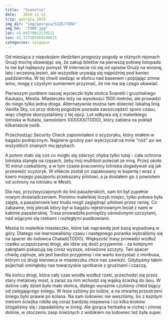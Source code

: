 ```yaml
---
title:  "Svanetia"
date:   3019-11-11
trip: georgia_2019
img_dir: "img/georgia/SIZE/TODO"
img_hd:  "TODO.jpg"
lat: 43.04279812270172
lon: 42.727203369140625
categories: singapur
---
```


<!--more_start-->
Od miesiąca z niepokojem śledziłam prognozy pogody w różnych rejonach Gruzji trochę
obawiając się, że zakup biletów na pierwszą połowę listopada to nie był
najlepszy pomysł.
W internecie roi się od opisów Gruzji na wiosnę, lato i wczesną jesień, ale
wszystkie urywają się najpóźniej pod koniec października.
W tej chwili siedząc w słońcu nad basenem i popijając zimne wino, mogę z czystym
sumieniem przyznać, że nie ma się czego obawiać.
<!--more-->

Pierwszym punktem naszej wycieczki była stolica Svanetii i gruzińskiego Kaukazu,
Mestia.
Miasteczko leży na wysokości 1500 metrów, ale prowadzi do niego tylko jedna
droga.
Alternatywnie można tam dolecieć lokalną linią Vanilla Sky, co przy dobrej pogodzie
pozwala zaoszczędzić sporo czasu, więc chętnie skorzystaliśmy z tej opcji.
Lot odbywa się z maleńkiego lotniska w Kutaisi, samolotem XXXXXX(TODO), który zabiera na
pokład kilkanaście osób.

Przechodząc Security Check zapomniałem o scyzoryku, który miałem w bagażu
podręcznym.
Najpierw groźny pan wykrzyczał na mnie "nóż" po we wszystkich znanych mu językach.

A potem stało się coś co mogło się zdarzyć chyba tylko tutaj - cała ochrona
lotniska stanęła na rzęsach, żeby mój multitool poleciał ze mną.
Przez około 10 minut czekaliśmy, a w tym czasie pracownicy lotniska dogadywali
się jak przewieźć scyzoryk.
W efekcie został on zapakowany w kopertę i wraz z ksero mojego paszportu przekazany pilotowi, a ja dostałem go z powrotem od ochrony na lotnisku w Mestii.

Dla nas, przyzwyczajonych do linii pasażerskich, sam lot był zupełnie nowym doświadczeniem.
Pomimo maleńkiej liczyb miejsc, tylko połowa była zajęta, a pasażerowie bez trudu mogli zaglądnąć pilotowi przez ramię.
Co zabawne, mój plecak który był w bagażu rejestrowanym leciał z nami w kabinie pasażerskiej.
Trasa prowadziła pomiędzy ośnieżonymi szczytami, nad wijącymi się rzekami i rozległymi pustkowiami.

Mestia to maleńkie miasteczko, które tak naprawdę jest bazą wypadową w góry.
Dlatego nie marnowaliśmy czasu i następnego poranka wybraliśmy się na spacer
do lodowca Chaladi(TODO). Większość trasy prowadzi wzdłuż rzadko uczęszczanej drogi, ale idzie się dość przyjemnie - za kolejnymi zakrętami pokazują się coraz wyższe, ośnieżone szczyty. Ten spacer chwilę zajmuje, ale jest bardzo przyjemny i nie warto korzystać z minibusa, którym co drugi kierowca w miasteczku chce nas zawieźć. Gdybyśmy takim pojechali ominęłoby nas towarzyskie spotkanie z gruzinami i czaczą. 

Na końcu drogi, która cały czas wiodła wzdłuż rzeki, przechodzi się przez stary metalowy most, a zaraz za nim wchodzi się wąską ścieżką do lasu. W dolinie cały dzień było mało słońca, dlatego wyraźnie czuliśmy chłód bijący od zalegającego śniegu. W lesie szliśmy po lodzie, a na otwartej przestrzeni śniegu było prawie po kolana. Na sam lodowiec nie weszliśmy, bo z każdym metrem ścieżka robiła się coraz bardziej niepewna i co kilka kroków ślizgaliśmy się i zapadaliśmy w śnieg. Ale gorąca herbatka w cichej i zimnej dolinie, w otoczeniu zasp śnieżnych z widokiem na lodowiec też była super.














